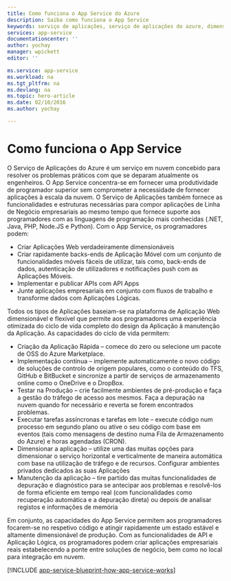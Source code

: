 ```yaml
---
title: Como funciona o App Service do Azure
description: Saiba como funciona o App Service
keywords: serviço de aplicações, serviço de aplicações do azure, dimensionar, dimensionável, plano do serviço de aplicações, custo do serviço de aplicações
services: app-service
documentationcenter: ''
author: yochay
manager: wpickett
editor: ''

ms.service: app-service
ms.workload: na
ms.tgt_pltfrm: na
ms.devlang: na
ms.topic: hero-article
ms.date: 02/10/2016
ms.author: yochay

---
```

# Como funciona o App Service
O Serviço de Aplicações do Azure é um serviço em nuvem concebido para resolver os problemas práticos com que se deparam atualmente os engenheiros. O App Service concentra-se em fornecer uma produtividade de programador superior sem comprometer a necessidade de fornecer aplicações à escala da nuvem. O Serviço de Aplicações também fornece as funcionalidades e estruturas necessárias para compor aplicações de Linha de Negócio empresariais ao mesmo tempo que fornece suporte aos programadores com as linguagens de programação mais conhecidas (.NET, Java, PHP, Node.JS e Python).
Com o App Service, os programadores podem:

* Criar Aplicações Web verdadeiramente dimensionáveis
* Criar rapidamente backs-ends de Aplicação Móvel com um conjunto de funcionalidades móveis fáceis de utilizar, tais como, back-ends de dados, autenticação de utilizadores e notificações push com as Aplicações Móveis. 
* Implementar e publicar APIs com API Apps
* Junte aplicações empresariais em conjunto com fluxos de trabalho e transforme dados com Aplicações Lógicas.

Todos os tipos de Aplicações baseiam-se na plataforma de Aplicação Web dimensionável e flexível que permite aos programadores uma experiência otimizada do ciclo de vida completo do design da Aplicação à manutenção da Aplicação. As capacidades do ciclo de vida permitem:

* Criação da Aplicação Rápida – comece do zero ou selecione um pacote de OSS do Azure Marketplace. 
* Implementação contínua – implemente automaticamente o novo código de soluções de controlo de origem populares, como o conteúdo do TFS, GitHub e BitBucket e sincronize a partir de serviços de armazenamento online como o OneDrive e o DropBox.
* Testar na Produção – crie facilmente ambientes de pré-produção e faça a gestão do tráfego de acesso aos mesmos. Faça a depuração na nuvem quando for necessário e reverta se forem encontrados problemas.
* Executar tarefas assíncronas e tarefas em lote – execute código num processo em segundo plano ou ative o seu código com base em eventos (tais como mensagens de destino numa Fila de Armazenamento do Azure) e horas agendadas (CRON).
* Dimensionar a aplicação – utilize uma das muitas opções para dimensionar o serviço horizontal e verticalmente de maneira automática com base na utilização de tráfego e de recursos. Configurar ambientes privados dedicados às suas Aplicações   
* Manutenção da aplicação – tire partido das muitas funcionalidades de depuração e diagnóstico para se antecipar aos problemas e resolvê-los de forma eficiente em tempo real (com funcionalidades como recuperação automática e a depuração direta) ou depois de analisar registos e informações de memória

Em conjunto, as capacidades do App Service permitem aos programadores focarem-se no respetivo código e atingir rapidamente um estado estável e altamente dimensionável de produção. Com as funcionalidades de API e Aplicação Lógica, os programadores podem criar aplicações empresariais reais estabelecendo a ponte entre soluções de negócio, bem como no local para integração em nuvem.  

[!INCLUDE [app-service-blueprint-how-app-service-works](../../includes/app-service-blueprint-how-app-service-works.md)]

<!--HONumber=Sep16_HO3-->


